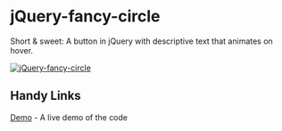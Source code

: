 jQuery-fancy-circle
===================

Short &amp; sweet: A button in jQuery with descriptive text that animates on hover.

[![jQuery-fancy-circle](http://esphen.com/Open-Source/jquery-fancy-circle/img/img.jpg)](http://esphen.com/Open-Source/jquery-fancy-circle/demo.html)


Handy Links
----------------

[Demo](http://esphen.com/Open-Source/jquery-fancy-circle/demo.html) - A live demo of the code